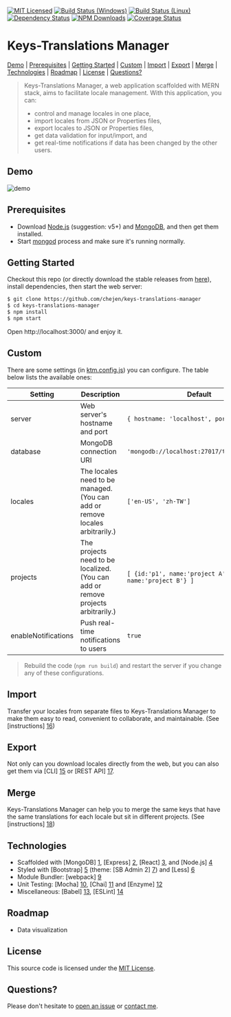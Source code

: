 [![MIT Licensed][license-image]][license-url]
[![Build Status (Windows)][appveyor-image]][appveyor-url]
[![Build Status (Linux)][travis-image]][travis-url]
[![Dependency Status][dependency-image]][dependency-url]
[![NPM Downloads][npm-downloads-image]][npm-downloads-url]
[![Coverage Status][codecov-image]][codecov-url]

[license-image]: https://img.shields.io/badge/license-MIT-blue.svg
[license-url]: https://github.com/chejen/keys-translations-manager/blob/master/LICENSE
[appveyor-image]: https://img.shields.io/appveyor/ci/chejen/keys-translations-manager/master.svg?logo=data%3Aimage%2Fsvg%2Bxml%3Bbase64%2CPHN2ZyB4bWxucz0iaHR0cDovL3d3dy53My5vcmcvMjAwMC9zdmciIHZlcnNpb249IjEuMSIgd2lkdGg9IjEyOCIgaGVpZ2h0PSIxMjgiIHZpZXdCb3g9IjAgMCAxMjggMTI4Ij48ZyBmaWxsPSIjMUJBMUUyIiB0cmFuc2Zvcm09InNjYWxlKDgpIj48cGF0aCBkPSJNMCAyLjI2NWw2LjUzOS0uODg4LjAwMyA2LjI4OC02LjUzNi4wMzd6Ii8%2BPHBhdGggZD0iTTYuNTM2IDguMzlsLjAwNSA2LjI5My02LjUzNi0uODk2di01LjQ0eiIvPjxwYXRoIGQ9Ik03LjMyOCAxLjI2MWw4LjY3LTEuMjYxdjcuNTg1bC04LjY3LjA2OXoiLz48cGF0aCBkPSJNMTYgOC40NDlsLS4wMDIgNy41NTEtOC42Ny0xLjIyLS4wMTItNi4zNDV6Ii8%2BPC9nPjwvc3ZnPg==
[appveyor-url]: https://ci.appveyor.com/project/chejen/keys-translations-manager
[travis-image]: https://img.shields.io/travis/chejen/keys-translations-manager/master.svg?logo=data%3Aimage%2Fsvg%2Bxml%3Bbase64%2CPHN2ZyB4bWxucz0iaHR0cDovL3d3dy53My5vcmcvMjAwMC9zdmciIHhtbG5zOnhsaW5rPSJodHRwOi8vd3d3LnczLm9yZy8xOTk5L3hsaW5rIiB2aWV3Qm94PSItMTQyLjUgLTE0Mi41IDI4NSAyODUiPjxjaXJjbGUgcj0iMTQxLjciIGZpbGw9IiNERDQ4MTQiLz48ZyBpZD0iYSIgZmlsbD0iI0ZGRiI%2BPGNpcmNsZSBjeD0iLTk2LjQiIHI9IjE4LjkiLz48cGF0aCBkPSJNLTQ1LjYgNjguNGMtMTYuNi0xMS0yOS0yOC0zNC00Ny44IDYtNSA5LjgtMTIuMyA5LjgtMjAuNnMtMy44LTE1LjctOS44LTIwLjZjNS0xOS44IDE3LjQtMzYuNyAzNC00Ny44bDEzLjggMjMuMkMtNDYtMzUuMi01NS4zLTE4LjctNTUuMyAwYzAgMTguNyA5LjMgMzUuMiAyMy41IDQ1LjJ6Ii8%2BPC9nPjx1c2UgeGxpbms6aHJlZj0iI2EiIHRyYW5zZm9ybT0icm90YXRlKDEyMCkiLz48dXNlIHhsaW5rOmhyZWY9IiNhIiB0cmFuc2Zvcm09InJvdGF0ZSgyNDApIi8%2BPC9zdmc%2B
[travis-url]: https://travis-ci.org/chejen/keys-translations-manager
[dependency-image]: https://david-dm.org/chejen/keys-translations-manager.svg
[dependency-url]: https://david-dm.org/chejen/keys-translations-manager
[npm-downloads-image]: https://img.shields.io/npm/dt/keys-translations-manager-core.svg
[npm-downloads-url]: https://www.npmjs.com/package/keys-translations-manager-core
[codecov-image]: https://codecov.io/github/chejen/keys-translations-manager/coverage.svg?branch=master
[codecov-url]: https://codecov.io/github/chejen/keys-translations-manager?branch=master


# Keys-Translations Manager

[Demo](#demo) |
[Prerequisites](#prerequisites) |
[Getting Started](#getting-started) |
[Custom](#custom) |
[Import](#import) |
[Export](#export) |
[Merge](#merge) |
[Technologies](#technologies) |
[Roadmap](#roadmap) |
[License](#license) |
[Questions?](#questions)

> Keys-Translations Manager, a web application scaffolded with MERN stack, aims to facilitate locale management. With this application, you can:
> * control and manage locales in one place,
> * import locales from JSON or Properties files,
> * export locales to JSON or Properties files,
> * get data validation for input/import, and
> * get real-time notifications if data has been changed by the other users.


## Demo
![demo](https://cloud.githubusercontent.com/assets/14872888/15989888/44701a84-30b7-11e6-814d-d13686b0e433.gif)


## Prerequisites
* Download [Node.js](https://nodejs.org/en/) (suggestion: v5+) and [MongoDB](https://www.mongodb.org/), and then get them installed.
* Start [mongod](https://docs.mongodb.org/manual/tutorial/manage-mongodb-processes/) process and make sure it's running normally.


## Getting Started
Checkout this repo (or directly download the stable releases from [here](https://github.com/chejen/keys-translations-manager/releases)), install dependencies, then start the web server:
```sh
$ git clone https://github.com/chejen/keys-translations-manager
$ cd keys-translations-manager
$ npm install
$ npm start
```
Open http://localhost:3000/ and enjoy it.


## Custom
There are some settings (in [ktm.config.js](./ktm.config.js)) you can configure. The table below lists the available ones:

| **Setting** | **Description** |**Default**|
|----------|-------|---|
|  server  |   Web server's hostname and port    | ```{ hostname: 'localhost', port: 3000 }```  |
|  database  |   MongoDB connection URI    | ```'mongodb://localhost:27017/translationdb'```  |
|  locales  |   The locales need to be managed. (You can add or remove locales arbitrarily.)    | ```['en-US', 'zh-TW']```  |
|  projects  |   The projects need to be localized. (You can add or remove projects arbitrarily.)    | ```[ {id:'p1', name:'project A'}, {id:'p2', name:'project B'} ]```  |
|  enableNotifications  |   Push real-time notifications to users    | ```true```  |

> Rebuild the code (```npm run build```) and restart the server if you change any of these configurations.


## Import
Transfer your locales from separate files to Keys-Translations Manager to make them easy to read, convenient to collaborate, and maintainable. (See [instructions] [16])


## Export
Not only can you download locales directly from the web, but you can also get them via [CLI] [15] or [REST API] [17].


## Merge
Keys-Translations Manager can help you to merge the same keys that have the same translations for each locale but sit in different projects. (See [instructions] [18])


## Technologies
* Scaffolded with [MongoDB] [1], [Express] [2], [React] [3], and [Node.js] [4]
* Styled with [Bootstrap] [5] (theme: [SB Admin 2] [7]) and [Less] [6]
* Module Bundler: [webpack] [9]
* Unit Testing: [Mocha] [10], [Chai] [11] and [Enzyme] [12]
* Miscellaneous: [Babel] [13], [ESLint] [14]


## Roadmap
* Data visualization


## License
This source code is licensed under the [MIT License](http://www.opensource.org/licenses/MIT).


## Questions?
Please don't hesitate to [open an issue](https://github.com/chejen/keys-translations-manager/issues/new) or [contact me](mailto:jkopre.qek@gmail.com).


[1]: https://www.mongodb.org/
[2]: http://expressjs.com/
[3]: https://facebook.github.io/react/
[4]: https://nodejs.org/en/
[5]: http://getbootstrap.com/
[6]: http://lesscss.org/
[7]: http://startbootstrap.com/template-overviews/sb-admin-2/
[8]: http://formatjs.io/react/
[9]: https://webpack.github.io/
[10]: https://mochajs.org/
[11]: http://chaijs.com/
[12]: http://airbnb.io/enzyme/
[13]: https://babeljs.io/
[14]: http://eslint.org/
[15]: https://github.com/chejen/keys-translations-manager/tree/master/packages/keys-translations-manager-cli
[16]: https://github.com/chejen/keys-translations-manager/blob/master/docs/import.md
[17]: https://github.com/chejen/keys-translations-manager/blob/master/docs/rest-api.md
[18]: https://github.com/chejen/keys-translations-manager/blob/master/docs/merge.md
